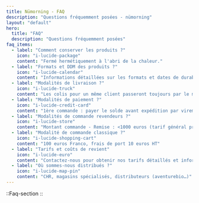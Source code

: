 ```yaml
---
title: Nümorning - FAQ
description: "Questions fréquemment posées - nümorning"
layout: "default"
hero:
  title: "FAQ"
  description: "Questions fréquemment posées"
faq_items:
  - label: "Comment conserver les produits ?"
    icon: "i-lucide-package"
    content: "Fermé hermétiquement à l'abri de la chaleur."
  - label: "Formats et DDM des produits ?"
    icon: "i-lucide-calendar"
    content: "Informations détaillées sur les formats et dates de durabilité minimale de nos produits."
  - label: "Modalités de livraison ?"
    icon: "i-lucide-truck"
    content: "Les colis pour un même client passeront toujours par le même transporteur. DPD (5 colis inclus) ou STEF (plusieurs tailles de palettes) avec 2 envois par semaine en moyenne (à partir de 6 colis)."
  - label: "Modalités de paiement ?"
    icon: "i-lucide-credit-card"
    content: "1ère commande : payer le solde avant expédition par virement. Tous les paiements se font par virement à 30 jours max pour les commandes récurrentes."
  - label: "Modalités de commande revendeurs ?"
    icon: "i-lucide-store"
    content: "Montant commande - Remise : <1000 euros (tarif général professionnel), 1000 à 2000 euros (-10%), >2000 euros (-25%)"
  - label: "Modalité de commande classique ?"
    icon: "i-lucide-shopping-cart"
    content: "100 euros Franco, frais de port 10 euros HT"
  - label: "Tarifs et coûts de revient"
    icon: "i-lucide-euro"
    content: "Contactez-nous pour obtenir nos tarifs détaillés et informations sur les coûts de revient."
  - label: "Où sommes-nous distribués ?"
    icon: "i-lucide-map-pin"
    content: "CHR, magasins spécialisés, distributeurs (aventurebio…)"
---
```


::Faq-section
::